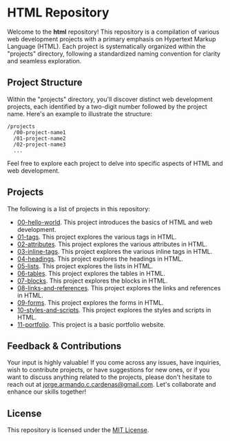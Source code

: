 # HTML Repository

Welcome to the **html** repository! This repository is a compilation of various web development projects with a primary emphasis on Hypertext Markup Language (HTML). Each project is systematically organized within the "projects" directory, following a standardized naming convention for clarity and seamless exploration.

## Project Structure

Within the "projects" directory, you'll discover distinct web development projects, each identified by a two-digit number followed by the project name. Here's an example to illustrate the structure:

```
/projects
  /00-project-name1
  /01-project-name2
  /02-project-name3
  ...
```

Feel free to explore each project to delve into specific aspects of HTML and web development.

## Projects

The following is a list of projects in this repository:

- [00-hello-world](projects/00-hello-world/README.md). This project introduces the basics of HTML and web development.
- [01-tags](projects/01-tags/README.md). This project explores the various tags in HTML.
- [02-attributes](projects/02-attributes/README.md). This project explores the various attributes in HTML.
- [03-inline-tags](projects/03-inline-tags/README.md). This project explores the various inline tags in HTML.
- [04-headings](projects/04-headings/README.md). This project explores the headings in HTML.
- [05-lists](projects/05-lists/README.md). This project explores the lists in HTML.
- [06-tables](projects/06-tables/README.md). This project explores the tables in HTML.
- [07-blocks](projects/07-blocks/README.md). This project explores the blocks in HTML.
- [08-links-and-references](projects/08-links-and-references/README.md). This project explores the links and references in HTML.
- [09-forms](projects/09-forms/README.md). This project explores the forms in HTML.
- [10-styles-and-scripts](projects/10-styles-and-scripts/README.md). This project explores the styles and scripts in HTML.
- [11-portfolio](projects/11-portfolio/README.md). This project is a basic portfolio website.

## Feedback & Contributions

Your input is highly valuable! If you come across any issues, have inquiries, wish to contribute projects, or have suggestions for new ones, or if you want to discuss anything related to the projects, please don't hesitate to reach out at [jorge.armando.c.cardenas@gmail.com](mailto:jorge.armando.c.cardenas@gmail.com). Let's collaborate and enhance our skills together!

## License

This repository is licensed under the [MIT License](LICENSE).
